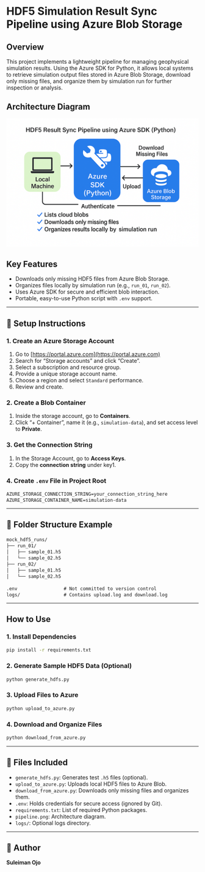 # HDF5 Simulation Result Sync Pipeline using Azure Blob Storage

## Overview
This project implements a lightweight pipeline for managing geophysical simulation results. Using the Azure SDK for Python, it allows local systems to retrieve simulation output files stored in Azure Blob Storage, download only missing files, and organize them by simulation run for further inspection or analysis.

## Architecture Diagram

![Pipeline Diagram](pipeline.jpg)

## Key Features
- Downloads only missing HDF5 files from Azure Blob Storage.
- Organizes files locally by simulation run (e.g., `run_01`, `run_02`).
- Uses Azure SDK for secure and efficient blob interaction.
- Portable, easy-to-use Python script with `.env` support.

---

## 🔧 Setup Instructions

### 1. Create an Azure Storage Account
1. Go to [https://portal.azure.com](https://portal.azure.com)
2. Search for “Storage accounts” and click “Create”.
3. Select a subscription and resource group.
4. Provide a unique storage account name.
5. Choose a region and select `Standard` performance.
6. Review and create.

### 2. Create a Blob Container
1. Inside the storage account, go to **Containers**.
2. Click “+ Container”, name it (e.g., `simulation-data`), and set access level to **Private**.

### 3. Get the Connection String
1. In the Storage Account, go to **Access Keys**.
2. Copy the **connection string** under key1.

### 4. Create `.env` File in Project Root
```
AZURE_STORAGE_CONNECTION_STRING=your_connection_string_here
AZURE_STORAGE_CONTAINER_NAME=simulation-data
```

---

## 📁 Folder Structure Example
```
mock_hdf5_runs/
├── run_01/
│   ├── sample_01.h5
│   └── sample_02.h5
├── run_02/
│   ├── sample_01.h5
│   └── sample_02.h5

.env                 # Not committed to version control
logs/                # Contains upload.log and download.log
```

---

## How to Use

### 1. Install Dependencies
```bash
pip install -r requirements.txt
```

### 2. Generate Sample HDF5 Data (Optional)
```bash
python generate_hdfs.py
```

### 3. Upload Files to Azure
```bash
python upload_to_azure.py
```

### 4. Download and Organize Files
```bash
python download_from_azure.py
```

---

## 📄 Files Included

- `generate_hdfs.py`: Generates test `.h5` files (optional).
- `upload_to_azure.py`: Uploads local HDF5 files to Azure Blob.
- `download_from_azure.py`: Downloads only missing files and organizes them.
- `.env`: Holds credentials for secure access (ignored by Git).
- `requirements.txt`: List of required Python packages.
- `pipeline.png`: Architecture diagram.
- `logs/`: Optional logs directory.

---

## 👤 Author
**Suleiman Ojo**
